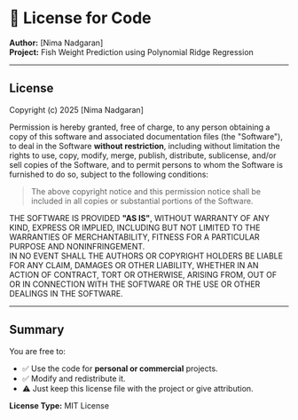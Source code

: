 # 🧾 License for Code

**Author:** [Nima Nadgaran]  
**Project:** Fish Weight Prediction using Polynomial Ridge Regression  

---

## License

Copyright (c) 2025 [Nima Nadgaran]

Permission is hereby granted, free of charge, to any person obtaining a copy
of this software and associated documentation files (the "Software"), to deal
in the Software **without restriction**, including without limitation the rights
to use, copy, modify, merge, publish, distribute, sublicense, and/or sell
copies of the Software, and to permit persons to whom the Software is
furnished to do so, subject to the following conditions:

> The above copyright notice and this permission notice shall be included in all
copies or substantial portions of the Software.

THE SOFTWARE IS PROVIDED **"AS IS"**, WITHOUT WARRANTY OF ANY KIND, EXPRESS OR
IMPLIED, INCLUDING BUT NOT LIMITED TO THE WARRANTIES OF MERCHANTABILITY,
FITNESS FOR A PARTICULAR PURPOSE AND NONINFRINGEMENT.  
IN NO EVENT SHALL THE AUTHORS OR COPYRIGHT HOLDERS BE LIABLE FOR ANY CLAIM,
DAMAGES OR OTHER LIABILITY, WHETHER IN AN ACTION OF CONTRACT, TORT OR OTHERWISE,
ARISING FROM, OUT OF OR IN CONNECTION WITH THE SOFTWARE OR THE USE OR OTHER
DEALINGS IN THE SOFTWARE.

---

## Summary

You are free to:
- ✅ Use the code for **personal or commercial** projects.
- ✅ Modify and redistribute it.
- ⚠️ Just keep this license file with the project or give attribution.

**License Type:** MIT License
